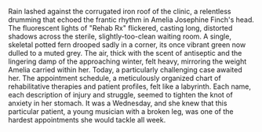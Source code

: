 Rain lashed against the corrugated iron roof of the clinic, a relentless drumming that echoed the frantic rhythm in Amelia Josephine Finch's head.  The fluorescent lights of "Rehab Rx" flickered, casting long, distorted shadows across the sterile, slightly-too-clean waiting room.  A single, skeletal potted fern drooped sadly in a corner, its once vibrant green now dulled to a muted grey.  The air, thick with the scent of antiseptic and the lingering damp of the approaching winter, felt heavy, mirroring the weight Amelia carried within her.  Today, a particularly challenging case awaited her.  The appointment schedule, a meticulously organized chart of rehabilitative therapies and patient profiles, felt like a labyrinth.  Each name, each description of injury and struggle, seemed to tighten the knot of anxiety in her stomach.  It was a Wednesday, and she knew that this particular patient, a young musician with a broken leg, was one of the hardest appointments she would tackle all week.

